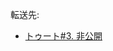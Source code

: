 <div>

転送先:

-   [トゥート#3. 非公開](/%E3%83%88%E3%82%A5%E3%83%BC%E3%83%88#3._.E9.9D.9E.E5.85.AC.E9.96.8B "トゥート")

</div>

<div>

</div>
